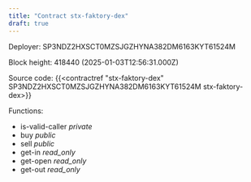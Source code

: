 ```yaml
---
title: "Contract stx-faktory-dex"
draft: true
---
```

Deployer: SP3NDZ2HXSCT0MZSJGZHYNA382DM6163KYT61524M


 



Block height: 418440 (2025-01-03T12:56:31.000Z)

Source code: {{<contractref "stx-faktory-dex" SP3NDZ2HXSCT0MZSJGZHYNA382DM6163KYT61524M stx-faktory-dex>}}

Functions:

* is-valid-caller _private_
* buy _public_
* sell _public_
* get-in _read_only_
* get-open _read_only_
* get-out _read_only_
